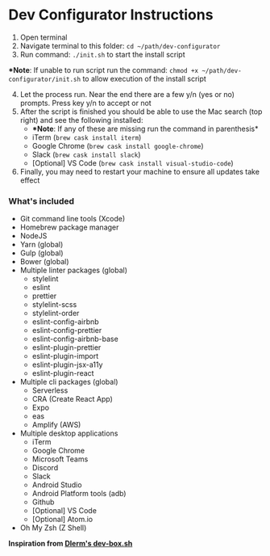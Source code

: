# Dev Configurator Instructions

1. Open terminal
2. Navigate terminal to this folder: `cd ~/path/dev-configurator`
3. Run command: `./init.sh` to start the install script


  **\*Note**: If unable to run script run the command: `chmod +x ~/path/dev-configurator/init.sh` to allow execution of the install script 


4. Let the process run. Near the end there are a few y/n (yes or no) prompts. Press key y/n to accept or not
5. After the script is finished you should be able to use the Mac search (top right) and see the following installed:
   - **\*Note**: If any of these are missing run the command in parenthesis\*
   - iTerm (`brew cask install iterm`)
   - Google Chrome (`brew cask install google-chrome`)
   - Slack (`brew cask install slack`)
   - [Optional] VS Code (`brew cask install visual-studio-code`)
6. Finally, you may need to restart your machine to ensure all updates take effect

### What's included

- Git command line tools (Xcode)
- Homebrew package manager
- NodeJS
- Yarn (global)
- Gulp (global)
- Bower (global)
- Multiple linter packages (global)
  - stylelint
  - eslint
  - prettier
  - stylelint-scss
  - stylelint-order
  - eslint-config-airbnb
  - eslint-config-prettier
  - eslint-config-airbnb-base
  - eslint-plugin-prettier
  - eslint-plugin-import
  - eslint-plugin-jsx-a11y
  - eslint-plugin-react
- Multiple cli packages (global)
  - Serverless
  - CRA (Create React App)
  - Expo
  - eas
  - Amplify (AWS)
- Multiple desktop applications
  - iTerm
  - Google Chrome
  - Microsoft Teams
  - Discord
  - Slack
  - Android Studio
  - Android Platform tools (adb)
  - Github
  - [Optional] VS Code
  - [Optional] Atom.io
- Oh My Zsh (Z Shell)


**Inspiration from [Dlerm's dev-box.sh](https://gist.github.com/dlerm/c9bd9eaab46a3024481eb803477f4ed2)**